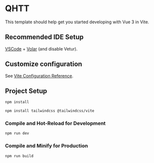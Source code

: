 # QHTT

This template should help get you started developing with Vue 3 in Vite.

## Recommended IDE Setup

[VSCode](https://code.visualstudio.com/) + [Volar](https://marketplace.visualstudio.com/items?itemName=Vue.volar) (and disable Vetur).

## Customize configuration

See [Vite Configuration Reference](https://vite.dev/config/).

## Project Setup

```sh
npm install

npm install tailwindcss @tailwindcss/vite
```

### Compile and Hot-Reload for Development

```sh
npm run dev
```

### Compile and Minify for Production

```sh
npm run build
```
